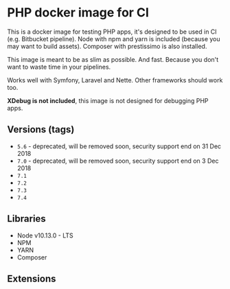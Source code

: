 # PHP docker image for CI

This is a docker image for testing PHP apps, it's designed to be used in CI (e.g. Bitbucket pipeline). Node with npm and yarn is included (because you may want to build assets).
Composer with prestissimo is also installed.

This image is meant to be as slim as possible. And fast. Because you don't want to waste time in your pipelines.

Works well with Symfony, Laravel and Nette. Other frameworks should work too.

**XDebug is not included**, this image is not designed for debugging PHP apps.      

## Versions (tags)

- `5.6` - deprecated, will be removed soon, security support end on 31 Dec 2018
- `7.0` - deprecated, will be removed soon, security support end on 3 Dec 2018
- `7.1`
- `7.2`
- `7.3`
- `7.4`

## Libraries

- Node v10.13.0 - LTS
- NPM
- YARN
- Composer

## Extensions


